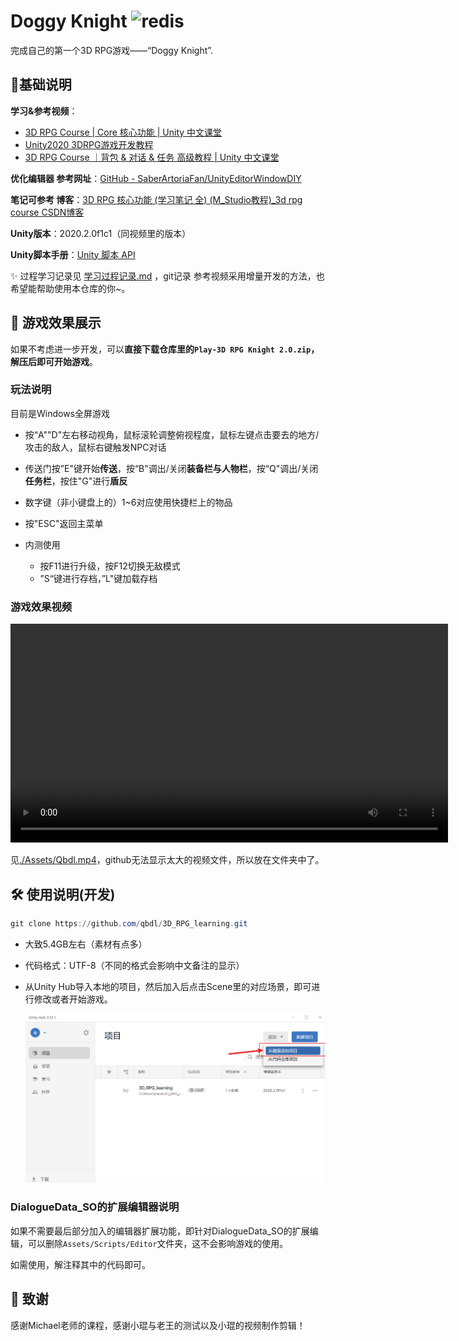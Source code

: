 # Doggy Knight ![redis](https://img.shields.io/badge/qbdl-Doggy%20Knight-blueviolet?logo=Github)

完成自己的第一个3D RPG游戏——“Doggy Knight”.



## 🌠基础说明

**学习&参考视频**：

- [3D RPG Course | Core 核心功能 | Unity 中文课堂](https://learn.u3d.cn/tutorial/3drpg-core)
- [Unity2020 3DRPG游戏开发教程](https://www.bilibili.com/video/BV1rf4y1k7vE/)
- [3D RPG Course ｜背包 & 对话 & 任务 高级教程 | Unity 中文课堂](https://learn.u3d.cn/tutorial/3drpg-advanced)



**优化编辑器 参考网址**：[GitHub - SaberArtoriaFan/UnityEditorWindowDIY](https://github.com/SaberArtoriaFan/UnityEditorWindowDIY)

**笔记可参考 博客**：[3D RPG 核心功能 (学习笔记 全) (M_Studio教程)_3d rpg course CSDN博客](https://blog.csdn.net/weixin_42264818/article/details/127396275)



**Unity版本**：2020.2.0f1c1（同视频里的版本）

**Unity脚本手册**：[Unity 脚本 API](https://docs.unity.cn/cn/2020.2/ScriptReference/RectTransformUtility.html)



✨ 过程学习记录见 [学习过程记录.md](./learning_record/学习过程记录.md) ，git记录 参考视频采用增量开发的方法，也希望能帮助使用本仓库的你~。



## 🔮 游戏效果展示

如果不考虑进一步开发，可以**直接下载仓库里的`Play-3D RPG Knight 2.0.zip`，解压后即可开始游戏**。

### 玩法说明

目前是Windows全屏游戏

- 按“A""D"左右移动视角，鼠标滚轮调整俯视程度，鼠标左键点击要去的地方/攻击的敌人，鼠标右键触发NPC对话

- 传送门按”E"键开始**传送**，按“B"调出/关闭**装备栏与人物栏**，按“Q"调出/关闭**任务栏**，按住"G"进行**盾反**
- 数字键（非小键盘上的）1~6对应使用快捷栏上的物品
- 按"ESC"返回主菜单



- 内测使用
  - 按F11进行升级，按F12切换无敌模式
  - ”S“键进行存档，”L"键加载存档
  



### 游戏效果视频

<video src="./Assets/Qbdl.mp4" controls width="700"></video>

见[./Assets/Qbdl.mp4](./Assets/Qbdl.mp4)，github无法显示太大的视频文件，所以放在文件夹中了。



## 🛠️ 使用说明(开发)

```powershell
git clone https://github.com/qbdl/3D_RPG_learning.git
```

- 大致5.4GB左右（素材有点多）

- 代码格式：UTF-8（不同的格式会影响中文备注的显示）

- 从Unity Hub导入本地的项目，然后加入后点击Scene里的对应场景，即可进行修改或者开始游戏。

  <img src="./Assets/image-20250710104111279.png" alt="image-20250710104111279" style="zoom:50%;" />




### DialogueData_SO的扩展编辑器说明

如果不需要最后部分加入的编辑器扩展功能，即针对DialogueData_SO的扩展编辑，可以删除`Assets/Scripts/Editor`文件夹，这不会影响游戏的使用。

如需使用，解注释其中的代码即可。



## :star2: 致谢

感谢Michael老师的课程，感谢小琨与老王的测试以及小琨的视频制作剪辑！

